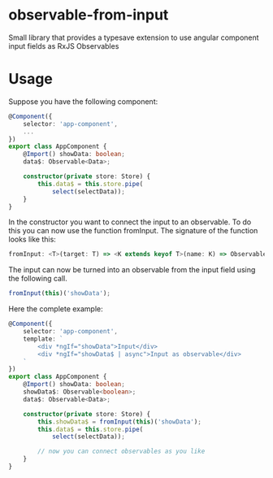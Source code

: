 # observable-from-input
Small library that provides a typesave extension to use angular component input fields as RxJS Observables

# Usage

Suppose you have the following component:
```typescript
@Component({
    selector: 'app-component',
    ...
})
export class AppComponent {
    @Import() showData: boolean;
    data$: Observable<Data>;

    constructor(private store: Store) {
        this.data$ = this.store.pipe(
            select(selectData));
    }
}
```

In the constructor you want to connect the input to an observable.
To do this you can now use the function fromInput.
The signature of the function looks like this:
```typescript
fromInput: <T>(target: T) => <K extends keyof T>(name: K) => Observable<T[K]>
```

The input can now be turned into an observable from the input field using the following call.
```typescript
fromInput(this)('showData');
```

Here the complete example:

```typescript
@Component({
    selector: 'app-component',
    template: `
        <div *ngIf="showData">Input</div>
        <div *ngIf="showData$ | async">Input as observable</div>
    `
})
export class AppComponent {
    @Import() showData: boolean;
    showData$: Observable<boolean>;
    data$: Observable<Data>;

    constructor(private store: Store) {
        this.showData$ = fromInput(this)('showData');
        this.data$ = this.store.pipe(
            select(selectData));

        // now you can connect observables as you like
    }
}
```
